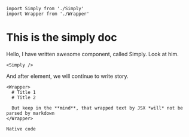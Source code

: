 ```js{eval}
import Simply from './Simply'
import Wrapper from './Wrapper'
```

This is the simply doc
==

Hello, I have written awesome component, called Simply. Look at him.

```js{render}
<Simply />
```

And after element, we will continue to write story.

```js{render}
<Wrapper>
  # Title 1
  # Title 2

  But keep in the **mind**, that wrapped text by JSX *will* not be parsed by markdown
</Wrapper>
```


```js
Native code
```
